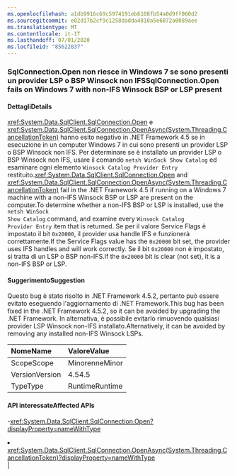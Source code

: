```yaml
---
ms.openlocfilehash: a1db9916c69c5974191eb6108fb54a0d9ff060d2
ms.sourcegitcommit: e02d17b2cf9c1258dadda4810a5e6072a0089aee
ms.translationtype: MT
ms.contentlocale: it-IT
ms.lasthandoff: 07/01/2020
ms.locfileid: "85622037"
---
```

### <a name="sqlconnectionopen-fails-on-windows-7-with-non-ifs-winsock-bsp-or-lsp-present"></a><span data-ttu-id="05602-101">SqlConnection.Open non riesce in Windows 7 se sono presenti un provider LSP o BSP Winsock non IFS</span><span class="sxs-lookup"><span data-stu-id="05602-101">SqlConnection.Open fails on Windows 7 with non-IFS Winsock BSP or LSP present</span></span>

#### <a name="details"></a><span data-ttu-id="05602-102">Dettagli</span><span class="sxs-lookup"><span data-stu-id="05602-102">Details</span></span>

<span data-ttu-id="05602-103"><xref:System.Data.SqlClient.SqlConnection.Open> e <xref:System.Data.SqlClient.SqlConnection.OpenAsync(System.Threading.CancellationToken)> hanno esito negativo in .NET Framework 4.5 se in esecuzione in un computer Windows 7 in cui sono presenti un provider LSP o BSP Winsock non IFS. Per determinare se è installato un provider LSP o BSP Winsock non IFS, usare il comando <code>netsh WinSock Show Catalog</code> ed esaminare ogni elemento <code>Winsock Catalog Provider Entry</code> restituito.</span><span class="sxs-lookup"><span data-stu-id="05602-103"><xref:System.Data.SqlClient.SqlConnection.Open> and <xref:System.Data.SqlClient.SqlConnection.OpenAsync(System.Threading.CancellationToken)> fail in the .NET Framework 4.5 if running on a Windows 7 machine with a non-IFS Winsock BSP or LSP are present on the computer.To determine whether a non-IFS BSP or LSP is installed, use the <code>netsh WinSock Show Catalog</code> command, and examine every <code>Winsock Catalog Provider Entry</code> item that is returned.</span></span> <span data-ttu-id="05602-104">Se per il valore Service Flags è impostato il bit <code>0x20000</code>, il provider usa handle IFS e funzionerà correttamente.</span><span class="sxs-lookup"><span data-stu-id="05602-104">If the Service Flags value has the <code>0x20000</code> bit set, the provider uses IFS handles and will work correctly.</span></span> <span data-ttu-id="05602-105">Se il bit <code>0x20000</code> non è impostato, si tratta di un LSP o BSP non-IFS.</span><span class="sxs-lookup"><span data-stu-id="05602-105">If the <code>0x20000</code> bit is clear (not set), it is a non-IFS BSP or LSP.</span></span>

#### <a name="suggestion"></a><span data-ttu-id="05602-106">Suggerimento</span><span class="sxs-lookup"><span data-stu-id="05602-106">Suggestion</span></span>

<span data-ttu-id="05602-107">Questo bug è stato risolto in .NET Framework 4.5.2, pertanto può essere evitato eseguendo l'aggiornamento di .NET Framework.</span><span class="sxs-lookup"><span data-stu-id="05602-107">This bug has been fixed in the .NET Framework 4.5.2, so it can be avoided by upgrading the .NET Framework.</span></span> <span data-ttu-id="05602-108">In alternativa, è possibile evitarlo rimuovendo qualsiasi provider LSP Winsock non-IFS installato.</span><span class="sxs-lookup"><span data-stu-id="05602-108">Alternatively, it can be avoided by removing any installed non-IFS Winsock LSPs.</span></span>

| <span data-ttu-id="05602-109">Nome</span><span class="sxs-lookup"><span data-stu-id="05602-109">Name</span></span>    | <span data-ttu-id="05602-110">Valore</span><span class="sxs-lookup"><span data-stu-id="05602-110">Value</span></span>       |
|:--------|:------------|
| <span data-ttu-id="05602-111">Scope</span><span class="sxs-lookup"><span data-stu-id="05602-111">Scope</span></span>   |<span data-ttu-id="05602-112">Minorenne</span><span class="sxs-lookup"><span data-stu-id="05602-112">Minor</span></span>|
|<span data-ttu-id="05602-113">Version</span><span class="sxs-lookup"><span data-stu-id="05602-113">Version</span></span>|<span data-ttu-id="05602-114">4.5</span><span class="sxs-lookup"><span data-stu-id="05602-114">4.5</span></span>|
|<span data-ttu-id="05602-115">Type</span><span class="sxs-lookup"><span data-stu-id="05602-115">Type</span></span>|<span data-ttu-id="05602-116">Runtime</span><span class="sxs-lookup"><span data-stu-id="05602-116">Runtime</span></span>

#### <a name="affected-apis"></a><span data-ttu-id="05602-117">API interessate</span><span class="sxs-lookup"><span data-stu-id="05602-117">Affected APIs</span></span>

-<xref:System.Data.SqlClient.SqlConnection.Open?displayProperty=nameWithType></li><li><xref:System.Data.SqlClient.SqlConnection.OpenAsync(System.Threading.CancellationToken)?displayProperty=nameWithType></li></ul>|
